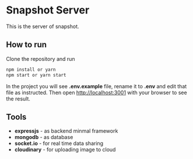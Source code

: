 # Snapshot Server

This is the server of snapshot.

## How to run

Clone the repository and run

```bash
npm install or yarn
npm start or yarn start
```

In the project you will see **.env.example** file, rename it to **.env** and edit that file as instructed.
Then open [http://localhost:3001](http://localhost:3001) with your browser to see the result.

## Tools

- **expressjs** - as backend minmal framework
- **mongodb** - as database
- **socket.io** - for real time data sharing
- **cloudinary** - for uploading image to cloud
